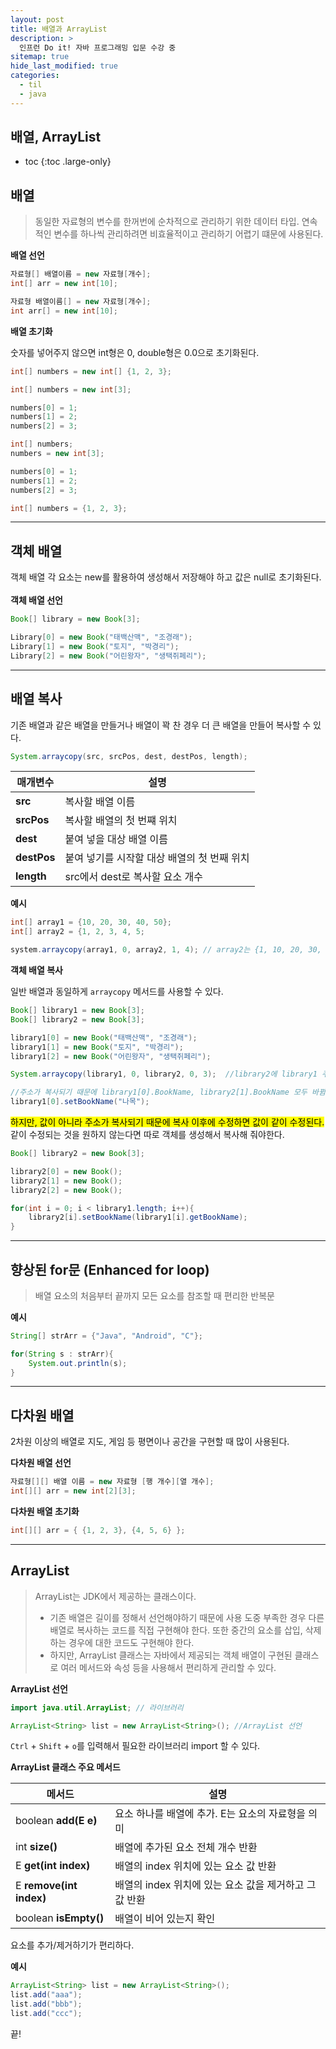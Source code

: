 ```yaml
---
layout: post
title: 배열과 ArrayList
description: >
  인프런 Do it! 자바 프로그래밍 입문 수강 중
sitemap: true
hide_last_modified: true
categories:
  - til
  - java
---
```

## 배열, ArrayList

* toc
{:toc .large-only}

## 배열
> 동일한 자료형의 변수를 한꺼번에 순차적으로 관리하기 위한 데이터 타입. 
> 연속적인 변수를 하나씩 관리하려면 비효율적이고 관리하기 어렵기 떄문에 사용된다.

__배열 선언__
```java
자료형[] 배열이름 = new 자료형[개수];
int[] arr = new int[10];

자료형 배열이름[] = new 자료형[개수];
int arr[] = new int[10];
```

__배열 초기화__

숫자를 넣어주지 않으면 int형은 0, double형은 0.0으로 초기화된다.

```java
int[] numbers = new int[] {1, 2, 3};
```
```java
int[] numbers = new int[3];

numbers[0] = 1;
numbers[1] = 2;
numbers[2] = 3;
```
```java
int[] numbers;
numbers = new int[3];

numbers[0] = 1;
numbers[1] = 2;
numbers[2] = 3;
```
```java
int[] numbers = {1, 2, 3};
```

---

## 객체 배열

객체 배열 각 요소는 new를 활용하여 생성해서 저장해야 하고 값은 null로 초기화된다.
<br><br>
__객체 배열 선언__

```java
Book[] library = new Book[3];

Library[0] = new Book("태백산맥", "조경래");
Library[1] = new Book("토지", "박경리");
Library[2] = new Book("어린왕자", "생택쥐페리");
```

---

## 배열 복사

기존 배열과 같은 배열을 만들거나 배열이 꽉 찬 경우 더 큰 배열을 만들어 복사할 수 있다.
```java
System.arraycopy(src, srcPos, dest, destPos, length);
```

| 매개변수 | 설명 |
| ------ | -------- |
| __src__ | 복사할 배열 이름 |
| __srcPos__ | 복사할 배열의 첫 번쨰 위치 |
| __dest__ | 붙여 넣을 대상 배열 이름 | 
| __destPos__ | 붙여 넣기를 시작할 대상 배열의 첫 번째 위치 |
|__length__ | src에서 dest로 복사할 요소 개수 |

__예시__

```java
int[] array1 = {10, 20, 30, 40, 50};
int[] array2 = {1, 2, 3, 4, 5;

system.arraycopy(array1, 0, array2, 1, 4); // array2는 {1, 10, 20, 30, 40}
```

__객체 배열 복사__

일반 배열과 동일하게 `arraycopy` 메서드를 사용할 수 있다.
```java
Book[] library1 = new Book[3];
Book[] library2 = new Book[3];

library1[0] = new Book("태백산맥", "조경래");
library1[1] = new Book("토지", "박경리");
library1[2] = new Book("어린왕자", "생택쥐페리");

System.arraycopy(library1, 0, library2, 0, 3);	//library2에 library1 주소 복사

//주소가 복사되기 때문에 library1[0].BookName, library2[1].BookName 모두 바뀜
library1[0].setBookName("나목");
```
<mark>하지만, 값이 아니라 주소가 복사되기 때문에 복사 이후에 수정하면 값이 같이 수정된다.</mark><br>
같이 수정되는 것을 원하지 않는다면 따로 객체를 생성해서 복사해 줘야한다.
```java
Book[] library2 = new Book[3];

library2[0] = new Book();
library2[1] = new Book();
library2[2] = new Book();

for(int i = 0; i < library1.length; i++){
	library2[i].setBookName(library1[i].getBookName);
}
```

---

## 향상된 for문 (Enhanced for loop)

>배열 요소의 처음부터 끝까지 모든 요소를 참조할 때 편리한 반복문

__예시__

```java
String[] strArr = {"Java", "Android", "C"};

for(String s : strArr){
	System.out.println(s);
}
```

---

## 다차원 배열

2차원 이상의 배열로 지도, 게임 등 평면이나 공간을 구현할 때 많이 사용된다.

__다차원 배열 선언__
```java
자료형[][] 배열 이름 = new 자료형 [행 개수][열 개수];
int[][] arr = new int[2][3];
```
__다차원 배열 초기화__

```java
int[][] arr = { {1, 2, 3}, {4, 5, 6} };
```

---

## ArrayList

>ArrayList는 JDK에서 제공하는 클래스이다. <br>
>- 기존 배열은 길이를 정해서 선언해야하기 때문에 사용 도중 부족한 경우 다른 배열로 복사하는 코드를 직접 구현해야 한다. 또한 중간의 요소를 삽입, 삭제 하는 경우에 대한 코드도 구현해야 한다. <br>
>- 하지만, ArrayList 클래스는 자바에서 제공되는 객체 배열이 구현된 클래스로 여러 메서드와 속성 등을 사용해서 편리하게 관리할 수 있다.

__ArrayList 선언__
```java
import java.util.ArrayList; // 라이브러리

ArrayList<String> list = new ArrayList<String>(); //ArrayList 선언
```
`Ctrl` + `Shift` + `o`를 입력해서 필요한 라이브러리 import 할 수 있다. 

__ArrayList 클래스 주요 메서드__

| 메서드 | 설명 |
| ------ | -------- |
| boolean __add(E e)__ | 요소 하나를 배열에 추가. E는 요소의 자료형을 의미 |
| int __size()__ | 배열에 추가된 요소 전체 개수 반환 |
| E __get(int index)__ | 배열의 index 위치에 있는 요소 값 반환 | 
| E __remove(int index)__ | 배열의 index 위치에 있는 요소 값을 제거하고 그 값 반환 |
|boolean __isEmpty()__ | 배열이 비어 있는지 확인 |

요소를 추가/제거하기가 편리하다.

__예시__
```java
ArrayList<String> list = new ArrayList<String>();
list.add("aaa");
list.add("bbb");
list.add("ccc");
```

끝!